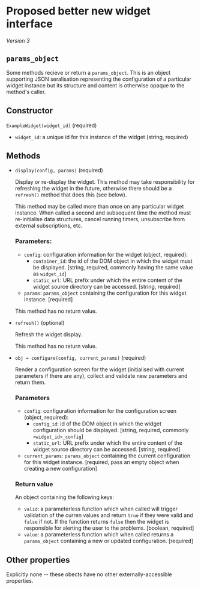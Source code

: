 Proposed better new widget interface
====================================

_Version 3_

`params_object`
---------------

Some methods recieve or return a `params_object`. This is an object supporting JSON seralisation representing the configuration of a particular widget instance but its structure and content is otherwise opaque to the method's caller.
 
Constructor
-----------

`ExampleWidget(widget_id)` (required)

* `widget_id`: a unique id for this instance of the widget (string, required)

Methods
-------

* `display(config, params)` (required)

  Display or re-display the widget. This method may take
  responsibility for refreshing the widget in the future,
  otherwise there should be a `refresh()` method that
  does this (see below).
  
  This method may be called more than once on any particular
  widget instance. When called a second and subsequent time the
  method must re-initialise data structures,
  cancel running timers, unsubscribe from external
  subscriptions, etc.
 
  ### Parameters:

  * `config`: configuration information for the widget
    (object, required):
      * `container_id`: the id of the DOM object in which the
        widget must be displayed. [string, required, commonly
        having the same value as `widget_id`]
      * `static_url`: URL prefix under which the entire
        content of the widget source directory can be accessed.
        [string, required]
  * `params`: `params_object` containing the configuration for 
    this widget instance. [required]
   
  This method has no return value.

* `refresh()` (optional)

  Refresh the widget display.

  This method has no return value.

* `obj = configure(config, current_params)` (required)

  Render a configuration screen for the widget (initialised
  with current parameters if there are any), collect and validate
  new parameters and return them.

  ### Parameters

    * `config`: configuration information for the configuration
      screen (object, required):
        * `config_id`: id of the DOM object in which the widget
          configuration should be displayed. [string, required,
          commonly `<widget_id>_config`]
        * `static_url`: URL prefix under which the entire
          content of the widget source directory can be accessed.
          [string, required]
    * `current_params`: `params_object` containing the
      current configuration for this widget instance. [required, 
      pass an empty object when creating a new configuration]

  ### Return value

  An object containing the following keys:

   * `valid`: a parameterless function which when called 
      will trigger validation of the curren values and return 
      `true` if they were valid and `false` if not. If the 
      function returns `false` then the widget is responsible 
      for alerting the user to the problems. [boolean,
      required]
  * `value`: a parameterless function which when called returns
    a `params_object` containing a new or updated 
    configuration. [required]

Other properties
----------------

Explicitly none -- these obects have no other externally-accessible properties.
